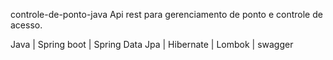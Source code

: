 controle-de-ponto-java
Api rest para gerenciamento de ponto e controle de acesso.

Java | Spring boot | Spring Data Jpa | Hibernate | Lombok | swagger


